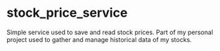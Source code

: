 # stock_price_service

Simple service used to save and read stock prices. Part of my personal project used to gather and manage historical data of my stocks.

